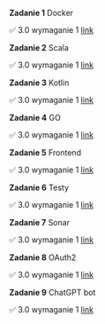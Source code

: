 **Zadanie 1** Docker

✅ 3.0 wymaganie 1 [link](https://github.com/Strus01/e-biznes-2024/tree/0561ffa552da46d64e7a7af120da7fd128c6129e/zadanie1)

**Zadanie 2** Scala

✅ 3.0 wymaganie 1 [link](https://github.com/Strus01/e-biznes-2024/tree/e15a9c71693e4ebd03b51534a9adcfd3cb13f7f2/zadanie2)

**Zadanie 3** Kotlin

✅ 3.0 wymaganie 1 [link](https://github.com/Strus01/e-biznes-2024/tree/39c43a5acb0d03012287788583d2dbab72c40c20/zadanie3)

**Zadanie 4** GO

✅ 3.0 wymaganie 1 [link](https://github.com/Strus01/e-biznes-2024/tree/0016410ff0f925720e7fb2025c193d236d76363d/zadanie4)

**Zadanie 5** Frontend

✅ 3.0 wymaganie 1 [link](https://github.com/Strus01/e-biznes-2024/tree/72881724a2be97eda9fb5abd2ef77106678406ab/zadanie5)

**Zadanie 6** Testy

✅ 3.0 wymaganie 1 [link](https://github.com/Strus01/e-biznes-2024/tree/ee7b9e44d4476d46fc4433155a444eff06a8763d/zadanie6)

**Zadanie 7** Sonar

✅ 3.0 wymaganie 1 [link](https://github.com/Strus01/e-biznes-2024/tree/5a666533e3f5a496affd985c678e1e9cb626f57f/zadanie7)

**Zadanie 8** OAuth2

✅ 3.0 wymaganie 1 [link](https://github.com/Strus01/e-biznes-2024/tree/57f6ee7622ea683516fba1f01f13ac4d3cb14a41/zadanie8)

**Zadanie 9** ChatGPT bot

✅ 3.0 wymaganie 1 [link](https://github.com/Strus01/e-biznes-2024/tree/639c4b3ca1e948bbc5f69f69fe2ed61da135049f/zadanie9)